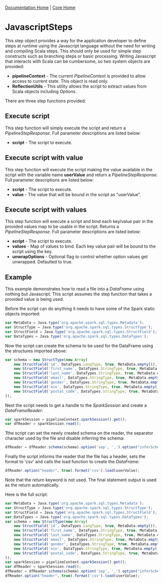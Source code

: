 [Documentation Home](../../docs/readme.md) | [Core Home](../readme.md)

# JavascriptSteps
This step object provides a way for the application developer to define steps at runtime using the Javascript language
without the need for writing and compiling Scala steps. This should only be used for simple step constructs such as 
branching steps or basic processing. Writing Javascript that interacts with Scala can be cumbersome, so two system 
objects are provided:

* **pipelineContext** - The current *PipelineContext* is provided to allow access to current state. This object is read only.
* **ReflectionUtils** - This utility allows the script to extract values from Scala objects including *Options*.

There are three step functions provided:

## Execute script 
This step function will simply execute the script and return a *PipelineStepResponse*.
Full parameter descriptions are listed below:
* **script** - The script to execute.

## Execute script with value 
This step function will execute the script making the value available in the script with the variable name **userValue**
and return a *PipelineStepResponse*.
Full parameter descriptions are listed below: 
* **script** - The script to execute.
* **value** - The value that will be bound in the script as "userValue".

## Execute script with values
This step function will execute a script and bind each key/value pair in the provided values map to be usable in the script.
Returns a *PipelineStepResponse*.
Full parameter descriptions are listed below:
* **script** - The script to execute.
* **values** - Map of values to bind. Each key value pair will be bound to the script using the key.
* **unwrapOptions** - Optional flag to control whether option values get unwrapped. Defaulted to true.

## Example
This example demonstrates how to read a file into a *DataFrame* using nothing but Javascript. This script assumes the 
step function that takes a provided value is being used.

Before the script can do anything it needs to have some of the Spark static objects imported:

```javascript
var MetaData = Java.type('org.apache.spark.sql.types.Metadata');
var StructType = Java.type('org.apache.spark.sql.types.StructType');
var StructField = Java.type('org.apache.spark.sql.types.StructField');
var DataTypes = Java.type('org.apache.spark.sql.types.DataTypes');
```

Now the script can create the schema to be used for the DataFrame using the structures imported above:

```javascript
var schema = new StructType(new Array(
	new StructField('id', DataTypes.LongType, true, MetaData.empty()),
	new StructField('first_name', DataTypes.StringType, true, MetaData.empty()),
	new StructField('last_name', DataTypes.StringType, true, MetaData.empty()),
	new StructField('email', DataTypes.StringType, true, MetaData.empty()),
	new StructField('gender', DataTypes.StringType, true, MetaData.empty()),
	new StructField('ein', DataTypes.StringType, true, MetaData.empty()),
	new StructField('postal_code', DataTypes.StringType, true, MetaData.empty())
));
```

Next the script needs to get a handle to the *SparkSession* and create a *DataFrameReader*:

```javascript
var sparkSession = pipelineContext.sparkSession().get();
var dfReader = sparkSession.read();
```

Tthe script can set the newly created schema on the reader, the separator character used by the file and disable 
inferring the schema:

```javascript
dfReader = dfReader.schema(schema).option('sep', ',').option("inferSchema", false)
```

Finally the script informs the reader that the file has a header, sets the format to 'csv' and calls the load function
to create the *DataFrame*:

```javascript
dfReader.option("header", true).format('csv').load(userValue);
```

Note that the *return* keyword is not used. The final statement output is used as the return automatically.

Here is the full script:

```javascript
var MetaData = Java.type('org.apache.spark.sql.types.Metadata');
var StructType = Java.type('org.apache.spark.sql.types.StructType');
var StructField = Java.type('org.apache.spark.sql.types.StructField');
var DataTypes = Java.type('org.apache.spark.sql.types.DataTypes');
var schema = new StructType(new Array(
	new StructField('id', DataTypes.LongType, true, MetaData.empty()),
	new StructField('first_name', DataTypes.StringType, true, MetaData.empty()),
	new StructField('last_name', DataTypes.StringType, true, MetaData.empty()),
	new StructField('email', DataTypes.StringType, true, MetaData.empty()),
	new StructField('gender', DataTypes.StringType, true, MetaData.empty()),
	new StructField('ein', DataTypes.StringType, true, MetaData.empty()),
	new StructField('postal_code', DataTypes.StringType, true, MetaData.empty())
));
var sparkSession = pipelineContext.sparkSession().get();
var dfReader = sparkSession.read();
dfReader = dfReader.schema(schema).option('sep', ',').option("inferSchema", false)
dfReader.option("header", true).format('csv').load(userValue);
```
